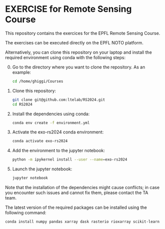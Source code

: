 # EXERCISE for Remote Sensing Course 

This repository contains the exercices for the EPFL Remote Sensing Course.

The exercises can be executed directly on the EPFL NOTO platform. 

Alternatively, you can clone this repository on your laptop and install the required environment using conda with the following steps: 

0. Go to the directory where you want to clone the repository. As an example: 
   ```sh
   cd /home/ghiggi/Courses
   ```
   
1. Clone this repository:
   ```sh
   git clone git@github.com:ltelab/RS2024.git
   cd RS2024
   ```

2. Install the dependencies using conda:
   ```sh
   conda env create -f environment.yml
   ```
   
3. Activate the exo-rs2024 conda environment:
   ```sh
   conda activate exo-rs2024
   ```

4. Add the environment to the jupyter notebook: 
   ```sh
   python -m ipykernel install --user --name=exo-rs2024
   ```

6. Launch the jupyter notebook:
   ```sh
   jupyter notebook
   ```
   
Note that the installation of the dependencies might cause conflicts; in case you encounter such issues and cannot fix them, please contact the TA team.

The latest version of the required packages can be installed using the following command: 
```sh
conda install numpy pandas xarray dask rasterio rioxarray scikit-learn matplotlib-base seaborn colorcet pywavelets pillow jupyter
```
